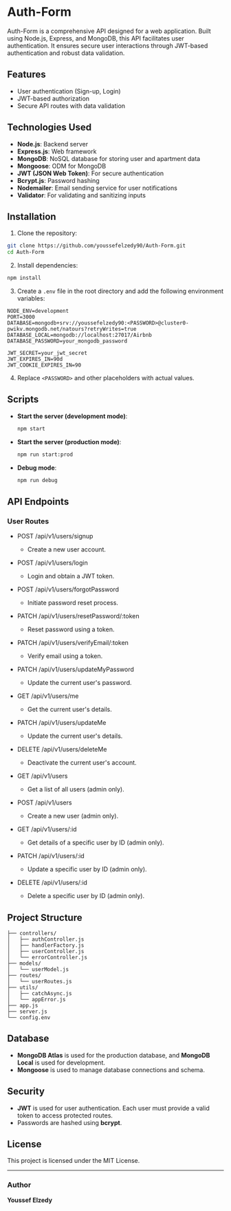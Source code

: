# Auth-Form

Auth-Form is a comprehensive API designed for a web application. Built using Node.js, Express, and MongoDB, this API facilitates user authentication. It ensures secure user interactions through JWT-based authentication and robust data validation.

## Features

- User authentication (Sign-up, Login)
- JWT-based authorization
- Secure API routes with data validation

## Technologies Used

- **Node.js**: Backend server
- **Express.js**: Web framework
- **MongoDB**: NoSQL database for storing user and apartment data
- **Mongoose**: ODM for MongoDB
- **JWT (JSON Web Token)**: For secure authentication
- **Bcrypt.js**: Password hashing
- **Nodemailer**: Email sending service for user notifications
- **Validator**: For validating and sanitizing inputs

## Installation

1. Clone the repository:

```bash
git clone https://github.com/youssefelzedy90/Auth-Form.git
cd Auth-Form
```

2. Install dependencies:

```bash
npm install
```

3. Create a `.env` file in the root directory and add the following environment variables:

```
NODE_ENV=development
PORT=3000
DATABASE=mongodb+srv://youssefelzedy90:<PASSWORD>@cluster0-pwikv.mongodb.net/natours?retryWrites=true
DATABASE_LOCAL=mongodb://localhost:27017/Airbnb
DATABASE_PASSWORD=your_mongodb_password

JWT_SECRET=your_jwt_secret
JWT_EXPIRES_IN=90d
JWT_COOKIE_EXPIRES_IN=90
```

4. Replace `<PASSWORD>` and other placeholders with actual values.

## Scripts

- **Start the server (development mode)**:

  ```bash
  npm start
  ```

- **Start the server (production mode)**:

  ```bash
  npm run start:prod
  ```

- **Debug mode**:

  ```bash
  npm run debug
  ```

## API Endpoints

### User Routes
   - POST /api/v1/users/signup
      - Create a new user account.

   - POST /api/v1/users/login
      - Login and obtain a JWT token.

   - POST /api/v1/users/forgotPassword
      - Initiate password reset process.

   - PATCH /api/v1/users/resetPassword/:token
      - Reset password using a token.

   - PATCH /api/v1/users/verifyEmail/:token
      - Verify email using a token.

   - PATCH /api/v1/users/updateMyPassword
      - Update the current user's password.

   - GET /api/v1/users/me
      - Get the current user's details.

   - PATCH /api/v1/users/updateMe
      - Update the current user's details.

   - DELETE /api/v1/users/deleteMe
      - Deactivate the current user's account.

   - GET /api/v1/users
      - Get a list of all users (admin only).

   - POST /api/v1/users
      - Create a new user (admin only).

   - GET /api/v1/users/:id
      - Get details of a specific user by ID (admin only).

   - PATCH /api/v1/users/:id
      - Update a specific user by ID (admin only).

   - DELETE /api/v1/users/:id
      - Delete a specific user by ID (admin only).

## Project Structure

```
├── controllers/
│   ├── authController.js
│   ├── handlerFactory.js
│   ├── userController.js
│   └── errorController.js
├── models/
│   └── userModel.js
├── routes/
│   └── userRoutes.js
├── utils/
│   ├── catchAsync.js
│   └── appError.js
├── app.js
├── server.js
└── config.env
```

## Database

- **MongoDB Atlas** is used for the production database, and **MongoDB Local** is used for development.
- **Mongoose** is used to manage database connections and schema.

## Security

- **JWT** is used for user authentication. Each user must provide a valid token to access protected routes.
- Passwords are hashed using **bcrypt**.


## License

This project is licensed under the MIT License.

---

### Author

**Youssef Elzedy**
